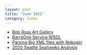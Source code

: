```yaml
---
layout: post
title: "June 2021"
category: links
---
```


* [Bob Ross Art Gallery](https://connorrothschild.github.io/bob-ross-art-gallery/)
* [BarraOne Service WSDL](https://www.barraone.com/axis2/services/BDTService?wsdl)
* [Parsing Big XML files with Nokogiri](https://www.viget.com/articles/parsing-big-xml-files-with-nokogiri/)
* [2020 Seattle Seahawks Analysis](https://sharpclarke.com/2021/05/25/seattle-seahawks-2020-team-study/)